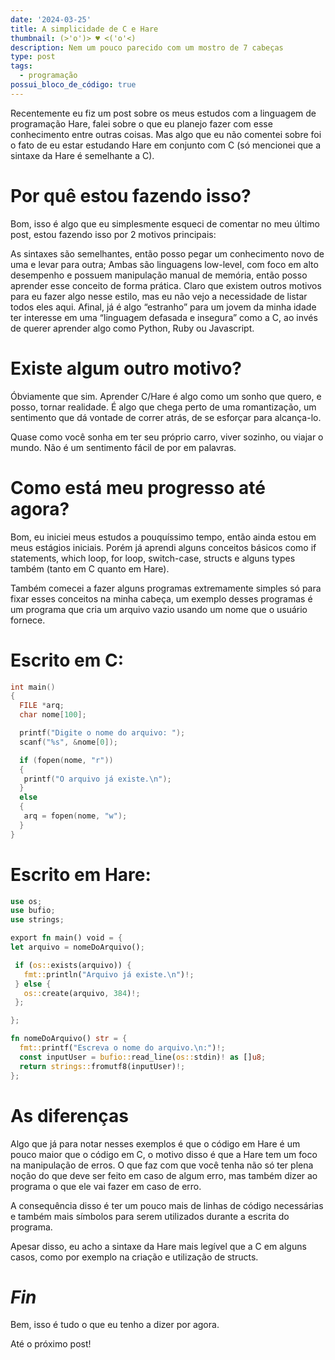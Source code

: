 ```yaml
---
date: '2024-03-25'
title: A simplicidade de C e Hare
thumbnail: (>'o')> ♥ <('o'<)
description: Nem um pouco parecido com um mostro de 7 cabeças
type: post
tags:
  - programação
possui_bloco_de_código: true
---
```

Recentemente eu fiz um post sobre os meus estudos com a linguagem de
programação Hare, falei sobre o que eu planejo fazer com esse conhecimento
entre outras coisas. Mas algo que eu não comentei sobre foi o fato de eu estar
estudando Hare em conjunto com C (só mencionei que a sintaxe da Hare é
semelhante a C).

# Por quê estou fazendo isso?

Bom, isso é algo que eu simplesmente esqueci de comentar no meu último post, estou fazendo isso
por 2 motivos principais:

As sintaxes são semelhantes, então posso pegar
um conhecimento novo de uma e levar para outra; Ambas são linguagens low-level,
com foco em alto desempenho e possuem manipulação manual de memória, então
posso aprender esse conceito de forma prática. Claro que existem outros motivos
para eu fazer algo nesse estilo, mas eu não vejo a necessidade de listar todos
eles aqui. Afinal, já é algo “estranho” para um jovem da minha idade ter
interesse em uma “linguagem defasada e insegura” como a C, ao invés de querer
aprender algo como Python, Ruby ou Javascript.

# Existe algum outro motivo?

Óbviamente que sim. Aprender C/Hare é algo como um sonho que
quero, e posso, tornar realidade. É algo que chega perto de uma romantização,
um sentimento que dá vontade de correr atrás, de se esforçar para
alcança-lo.

Quase como você sonha em ter seu próprio carro, viver
sozinho, ou viajar o mundo. Não é um sentimento fácil de por em palavras.

# Como está meu progresso até agora?

Bom, eu iniciei meus estudos a
pouquíssimo tempo, então ainda estou em meus estágios iniciais. Porém já
aprendi alguns conceitos básicos como if statements, which loop, for loop,
switch-case, structs e alguns types também (tanto em C quanto em Hare).

Também comecei a fazer alguns programas extremamente simples só para fixar
esses conceitos na minha cabeça, um exemplo desses programas é um programa que
cria um arquivo vazio usando um nome que o usuário fornece.

# Escrito em C:

```c
int main()
{
  FILE *arq;
  char nome[100];

  printf("Digite o nome do arquivo: ");
  scanf("%s", &nome[0]);

  if (fopen(nome, "r"))
  {
   printf("O arquivo já existe.\n");
  }
  else
  {
   arq = fopen(nome, "w");
  }
}
```

# Escrito em Hare:

```rust
use os;
use bufio;
use strings;

export fn main() void = {
let arquivo = nomeDoArquivo();

 if (os::exists(arquivo)) {
   fmt::println("Arquivo já existe.\n")!;
 } else {
   os::create(arquivo, 384)!;
 };

};

fn nomeDoArquivo() str = {
  fmt::printf("Escreva o nome do arquivo.\n:")!;
  const inputUser = bufio::read_line(os::stdin)! as []u8;
  return strings::fromutf8(inputUser)!;
};
```

# As diferenças

Algo que já para notar nesses exemplos é que o código
em Hare é um pouco maior que o código em C, o motivo disso é que a Hare tem um
foco na manipulação de erros. O que faz com que você tenha não só ter plena
noção do que deve ser feito em caso de algum erro, mas também dizer ao programa
o que ele vai fazer em caso de erro.

A consequência disso é ter um pouco
mais de linhas de código necessárias e também mais símbolos para serem
utilizados durante a escrita do programa.

Apesar disso, eu acho a
sintaxe da Hare mais legível que a C em alguns casos, como por exemplo na
criação e utilização de structs.

# _Fin_

Bem, isso é tudo o que eu tenho a dizer por agora.

Até o próximo post!
